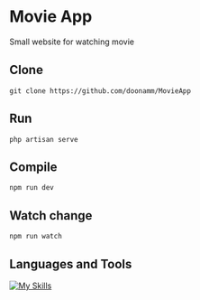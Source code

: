 # Movie App
Small website for watching movie
## Clone
```
git clone https://github.com/doonamm/MovieApp
```
## Run
```
php artisan serve
```
## Compile
```
npm run dev
```
## Watch change
```
npm run watch
```
## Languages and Tools
[![My Skills](https://skills.thijs.gg/icons?i=html,css,js,react,php,laravel,git)](https://skills.thijs.gg)